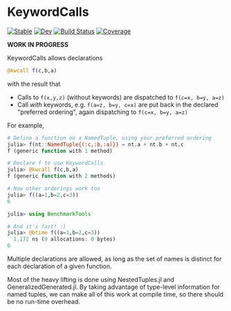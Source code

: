 # KeywordCalls

[![Stable](https://img.shields.io/badge/docs-stable-blue.svg)](https://cscherrer.github.io/KeywordCalls.jl/stable)
[![Dev](https://img.shields.io/badge/docs-dev-blue.svg)](https://cscherrer.github.io/KeywordCalls.jl/dev)
[![Build Status](https://github.com/cscherrer/KeywordCalls.jl/workflows/CI/badge.svg)](https://github.com/cscherrer/KeywordCalls.jl/actions)
[![Coverage](https://codecov.io/gh/cscherrer/KeywordCalls.jl/branch/master/graph/badge.svg)](https://codecov.io/gh/cscherrer/KeywordCalls.jl)

**WORK IN PROGRESS**

KeywordCalls allows declarations

```julia
@kwcall f(c,b,a)
```

with the result that

- Calls to `f(x,y,z)` (without keywords) are dispatched to `f(c=x, b=y, a=z)`
- Call _with_ keywords, e.g. `f(a=z, b=y, c=x)` are put back in the declared "preferred ordering", again dispatching to `f(c=x, b=y, a=z)`

For example,
```julia
# Define a function on a NamedTuple, using your preferred ordering
julia> f(nt::NamedTuple{(:c,:b,:a)}) = nt.a + nt.b + nt.c
f (generic function with 1 method)

# Declare f to use KeywordCalls
julia> @kwcall f(c,b,a)
f (generic function with 2 methods)

# Now other orderings work too
julia> f((a=1,b=2,c=3))
6

julia> using BenchmarkTools

# And it's fast! :)
julia> @btime f((a=1,b=2,c=3))
  1.172 ns (0 allocations: 0 bytes)
6
```


Multiple declarations are allowed, as long as the set of names is distinct for each declaration of a given function.

Most of the heavy lifting is done using NestedTuples.jl and GeneralizedGenerated.jl. By taking advantage of type-level information for named tuples, we can make all of this work at compile time, so there should be no run-time overhead.
